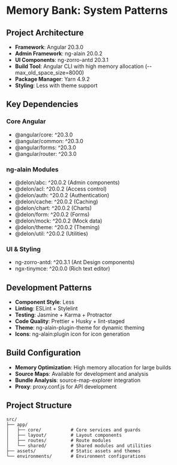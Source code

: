 # Memory Bank: System Patterns

## Project Architecture
- **Framework**: Angular 20.3.0
- **Admin Framework**: ng-alain 20.0.2
- **UI Components**: ng-zorro-antd 20.3.1
- **Build Tool**: Angular CLI with high memory allocation (--max_old_space_size=8000)
- **Package Manager**: Yarn 4.9.2
- **Styling**: Less with theme support

## Key Dependencies
### Core Angular
- @angular/core: ^20.3.0
- @angular/common: ^20.3.0
- @angular/forms: ^20.3.0
- @angular/router: ^20.3.0

### ng-alain Modules
- @delon/abc: ^20.0.2 (Admin components)
- @delon/acl: ^20.0.2 (Access control)
- @delon/auth: ^20.0.2 (Authentication)
- @delon/cache: ^20.0.2 (Caching)
- @delon/chart: ^20.0.2 (Charts)
- @delon/form: ^20.0.2 (Forms)
- @delon/mock: ^20.0.2 (Mock data)
- @delon/theme: ^20.0.2 (Theming)
- @delon/util: ^20.0.2 (Utilities)

### UI & Styling
- ng-zorro-antd: ^20.3.1 (Ant Design components)
- ngx-tinymce: ^20.0.0 (Rich text editor)

## Development Patterns
- **Component Style**: Less
- **Linting**: ESLint + Stylelint
- **Testing**: Jasmine + Karma + Protractor
- **Code Quality**: Prettier + Husky + lint-staged
- **Theme**: ng-alain-plugin-theme for dynamic theming
- **Icons**: ng-alain:plugin icon for icon generation

## Build Configuration
- **Memory Optimization**: High memory allocation for large builds
- **Source Maps**: Available for development and analysis
- **Bundle Analysis**: source-map-explorer integration
- **Proxy**: proxy.conf.js for API development

## Project Structure
```
src/
├── app/
│   ├── core/           # Core services and guards
│   ├── layout/         # Layout components
│   ├── routes/         # Route modules
│   └── shared/         # Shared modules and utilities
├── assets/             # Static assets and themes
└── environments/       # Environment configurations
```
